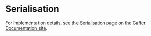 # Serialisation

For implementation details, see [the Serialisation page on the Gaffer Documentation site](https://gchq.github.io/gaffer-doc/latest/dev/components/serialisation/).
